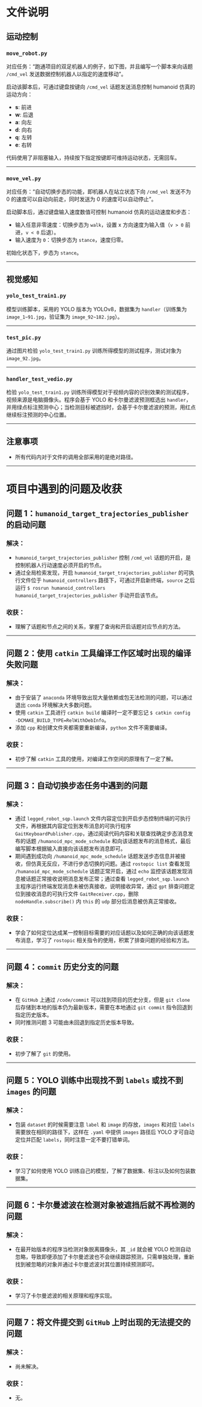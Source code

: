 # 文件说明

## 运动控制

### `move_robot.py`
对应任务：“跑通项目的双足机器人的例子，如下图，并且编写一个脚本来向话题 `/cmd_vel` 发送数据控制机器人以指定的速度移动”。

启动该脚本后，可通过键盘按键向 `/cmd_vel` 话题发送消息控制 humanoid 仿真的运动方向：

- **s**: 前进  
- **w**: 后退  
- **a**: 向左  
- **d**: 向右  
- **q**: 左转  
- **e**: 右转  

代码使用了非阻塞输入，持续按下指定按键即可维持运动状态，无需回车。

---

### `move_vel.py`
对应任务：“自动切换步态的功能，即机器人在站立状态下向 `/cmd_vel` 发送不为 0 的速度可以自动向前走，同时发送为 0 的速度可以自动停止”。

启动脚本后，通过键盘输入速度数值可控制 humanoid 仿真的运动速度和步态：

- 输入任意非零速度：切换步态为 `walk`，设置 x 方向速度为输入值（`v > 0` 前进，`v < 0` 后退）。  
- 输入速度为 `0`：切换步态为 `stance`，速度归零。  

初始化状态下，步态为 `stance`。

---

## 视觉感知

### `yolo_test_train1.py`
模型训练脚本，采用的 YOLO 版本为 YOLOv8，数据集为 `handler`（训练集为 `image_1~91.jpg`，验证集为 `image_92~182.jpg`）。

---

### `test_pic.py`
通过图片检验 `yolo_test_train1.py` 训练所得模型的测试程序，测试对象为 `image_92.jpg`。

---

### `handler_test_vedio.py`
检验 `yolo_test_train1.py` 训练所得模型对于视频内容的识别效果的测试程序，视频来源是电脑摄像头。程序会基于 YOLO 和卡尔曼滤波预测框选出 `handler`，并用绿点标注预测中心；当检测目标被遮挡时，会基于卡尔曼滤波的预测，用红点继续标注预测的中心位置。

---

## 注意事项
- 所有代码内对于文件的调用全部采用的是绝对路径。

---

# 项目中遇到的问题及收获

## 问题 1：`humanoid_target_trajectories_publisher` 的启动问题
### 解决：
- `humanoid_target_trajectories_publisher` 控制 `/cmd_vel` 话题的开启，是控制机器人行动速度必须开启的节点。
- 通过全局检索发现，开启 `humanoid_target_trajectories_publisher` 的可执行文件位于 `humanoid_controllers` 路径下，可通过开启新终端，`source` 之后运行 `$ rosrun humanoid_controllers humanoid_target_trajectories_publisher` 手动开启该节点。

### 收获：
- 理解了话题和节点之间的关系，掌握了查询和开启话题对应节点的方法。

---

## 问题 2：使用 `catkin` 工具编译工作区域时出现的编译失败问题
### 解决：
- 由于安装了 `anaconda` 环境导致出现大量依赖或包无法检测的问题，可以通过退出 `conda` 环境解决大多数问题。
- 使用 `catkin` 工具进行 `catkin build` 编译时一定不要忘记 `$ catkin config -DCMAKE_BUILD_TYPE=RelWithDebInfo`。
- 添加 `cpp` 和创建文件夹都需要重新编译，`python` 文件不需要编译。

### 收获：
- 初步了解 `catkin` 工具的使用，对编译工作空间的原理有了一定了解。

---

## 问题 3：自动切换步态任务中遇到的问题
### 解决：
- 通过 `legged_robot_sqp.launch` 文件内容定位到开启步态控制终端的可执行文件，再根据其内容定位到发布消息的可执行程序 `GaitKeyboardPublisher.cpp`，通过阅读代码内容和关联查找确定步态消息发布的话题 `/humanoid_mpc_mode_schedule` 和向该话题发布的消息格式，最后编写脚本根据输入直接向该话题发布消息即可。
- 期间遇到成功向 `/humanoid_mpc_mode_schedule` 话题发送步态信息并被接收，但仿真无反应，不进行步态切换的问题。通过 `rostopic list` 查看发现 `/humanoid_mpc_mode_schedule` 话题正常开启，通过 `echo` 监控该话题发现消息被话题正常接收说明消息发布正常；通过查看 `legged_robot_sqp.launch` 主程序运行终端发现消息未被仿真接收，说明接收异常，通过 `gpt` 排查问题定位到接收消息的可执行文件 `GaitReceiver.cpp`，删除 `nodeHandle.subscribe()` 内 `this` 的 `udp` 部分后消息被仿真正常接收。

### 收获：
- 学会了如何定位达成某一控制目标需要的对应话题以及如何正确的向该话题发布消息，学习了 `rostopic` 相关指令的使用，积累了排查问题的经验和方法。

---

## 问题 4：`commit` 历史分支的问题
### 解决：
- 在 `GitHub` 上通过 `/code/commit` 可以找到项目的历史分支，但是 `git clone` 后存储到本地的版本仍为最新版本，需要在本地通过 `git commit` 指令回退到指定历史版本。
- 同时推测问题 3 可能由未回退到指定历史版本导致。

### 收获：
- 初步了解了 `git` 的使用。

---

## 问题 5：YOLO 训练中出现找不到 `labels` 或找不到 `images` 的问题
### 解决：
- 包装 `dataset` 的时候需要注意 `label` 和 `image` 的存放，`images` 和对应 `labels` 需要放在相同的路径下，这样在 `.yaml` 中提供 `images` 路径后 YOLO 才可自动定位并匹配 `labels`，同时注意一定不要打错单词。

### 收获：
- 学习了如何使用 YOLO 训练自己的模型，了解了数据集、标注以及如何包装数据集。

---

## 问题 6：卡尔曼滤波在检测对象被遮挡后就不再检测的问题
### 解决：
- 在最开始版本的程序当检测对象脱离摄像头，其 `_id` 就会被 YOLO 检测自动忽略，导致即便添加了卡尔曼滤波也不会继续跟踪预测，只需单独处理，重新找到被忽略的对象并通过卡尔曼滤波对其位置持续预测即可。

### 收获：
- 学习了卡尔曼滤波的相关原理和程序实现。

---

## 问题 7：将文件提交到 `GitHub` 上时出现的无法提交的问题
### 解决：
- 尚未解决。

### 收获：
- 无。
